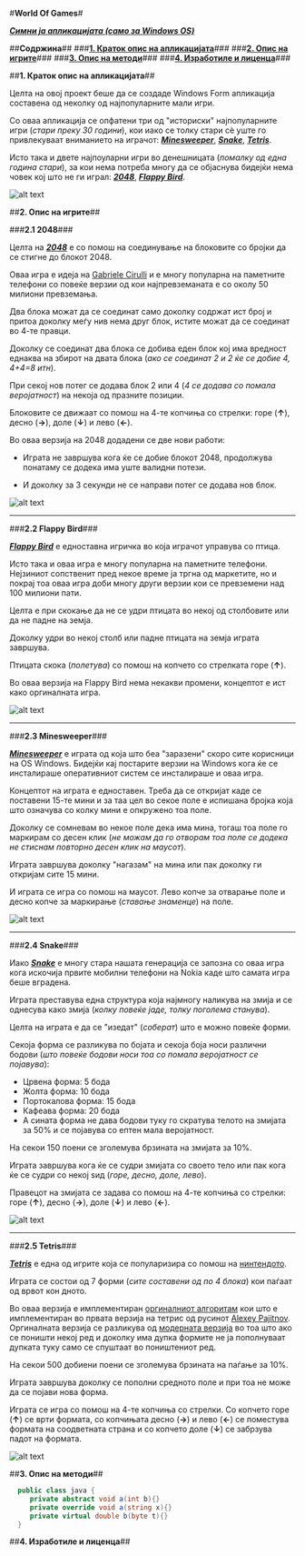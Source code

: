 #**World Of Games**#

**_[Симни ја апликацијата (само за Windows OS)](https://dl.dropboxusercontent.com/s/wd7qst86m7oq8gi/World%20Of%20Games.exe?dl=1&token_hash=AAEVYcYTGyfsXOFv-pLwXMJZgRsPwKMYPXVc7jQPY0PJvg&expiry=1399734667)_**




##**Содржина**##
###**[1. Краток опис на апликацијата](#1-kratok-opis-na-aplikacijata)**###
###**[2. Опис на игрите](#2-опис-на-игрите)**###
###**[3. Опис на методи](#3-опис-на-методи)**###
###**[4. Изработиле и лиценца](#4-изработиле-и-лиценца)**###

##**1. Краток опис на апликацијата**##

Целта на овој проект беше да се создаде Windows Form апликација составена од неколку од најпопуларните мали игри.

Со оваа апликација се опфатени три од "историски" најпопуларните игри (_стари преку 30 години_), кои иако се толку стари сè уште го привлекуваат вниманието на играчот: **_[Minesweeper](#23-minesweeper)_**, **_[Snake](#24-snake)_**, **_[Tetris](#25-tetris)_**.

Исто така и двете најпоуларни игри во денешницата (_помалку од една година стари_), за кои нема потреба многу да се објаснува бидејќи нема човек кој што не ги играл: **_[2048](#21-2048)_**, **_[Flappy Bird](#22-flappy-bird)_**.


![alt text](https://photos-1.dropbox.com/t/0/AAAXwar5xsyM1ZLn1SCkVQRGB-vCrMDL8e0l5lb8kYboag/12/297027095/png/1024x768/3/1399744800/0/2/StartWindow.png/5VdqeAeZxXvkQw_Re6IzvDn1gwt7fXzs9ilGYGQguFs "Start Window")




##**2. Опис на игрите**##


###**2.1 2048**###

Целта на ***<a href="http://en.wikipedia.org/wiki/2048_(video_game)" target="_blank">2048</a>*** е со помош на соединување на блоковите со бројки да се стигне до блокот 2048.

Оваа игра е идеја на <a href="https://github.com/gabrielecirulli" target="_blank">Gabriele Cirulli</a> и е многу популарна на паметните телефони со повеќе верзии од кои најпревземаната е со околу 50 милиони превземања.

Два блока можат да се соединат само доколку содржат ист број и притоа доколку меѓу нив нема друг блок, истите можат да се соединат во 4-те правци.

Доколку се соединат два блока се добива еден блок кој има вредност еднаква на збирот на двата блока (_ако се соединат 2 и 2 ќе се добие 4, 4+4=8 итн_).

При секој нов потег се додава блок 2 или 4 (_4 се додава со помала веројатност_) на некоја од празните позиции.

Блоковите се движаат со помош на 4-те копчиња со стрелки: горе (**↑**), десно (**→**), доле (**↓**) и лево (**←**).

Во оваа верзија на 2048 додадени се две нови работи:

* Играта не завршува кога ќе се добие блокот 2048, продолжува понатаму се додека има уште валидни потези.

* И доколку за 3 секунди не се направи потег се додава нов блок.

![alt text](https://photos-2.dropbox.com/t/0/AACO5nbbeunVms8XGaypCi1_jc1oGfBKZzlKe3ZXDWkULQ/12/297027095/png/1024x768/3/1399744800/0/2/2048.png/4d4nwmQYJAjPCqECmO8R-vGp9FCQzlsp2aV2h8QyQAk "2048")

---

###**2.2 Flappy Bird**###

***<a href="http://en.wikipedia.org/wiki/Flappy_Bird" target="_blank">Flappy Bird</a>*** е едноставна игричка во која играчот управува со птица.

Исто така и оваа игра е многу популарна на паметните телефони. Нејзиниот сопственит пред некое време ја тргна од маркетите, но и покрај тоа оваа игра доби многу други верзии кои се превземени над 100 милиони пати.

Целта е при скокање да не се удри птицата во некој од столбовите или да не падне на земја.

Доколку удри во некој столб или падне птицата на земја играта завршува.

Птицата скока (_полетува_) со помош на копчето со стрелката горе (**↑**).

Во оваа верзија на Flappy Bird нема некакви промени, концептот е ист како оргиналната игра.

![alt text](https://photos-6.dropbox.com/t/0/AABRAn24skFWWQD2Vj0caDbmqVKRL6da9KuqyYzX3LAuhw/12/297027095/png/1024x768/3/1399744800/0/2/FlappyBird.png/19azfA0igiifaFrODPoKE9f8WgnYawTh2ivLa6ZeVuU "Flappy Bird")

---

###**2.3 Minesweeper**###

***<a href="http://en.wikipedia.org/wiki/Minesweeper_(video_game)" target="_blank">Minesweeper</a>*** е играта од која што беа "заразени" скоро сите корисници на OS Windows. Бидејќи кај постарите верзии на Windows кога ќе се инсталираше оперативниот систем се инсталираше и оваа игра.

Концептот на играта е едноставен. Треба да се откријат каде се поставени 15-те мини и за таа цел во секое поле е испишана бројка која што означува со колку мини е опкружено тоа поле.

Доколку се сомневам во некое поле дека има мина, тогаш тоа поле го маркирам со десен клик (_не можам да го отворам тоа поле се додека не стиснам повторно десен клик на маусот_).

Играта завршува доколку "нагазам" на мина или пак доколку ги откријам сите 15 мини.

И играта се игра со помош на маусот. Лево копче за отварање поле и десно копче за маркирање (_ставање знаменце_) на поле.

![alt text](https://photos-5.dropbox.com/t/0/AAByYeEiqY23Od7oSz-i4gnM_Z8GH6wbB1M4g4MxnmQV7w/12/297027095/png/1024x768/3/1399744800/0/2/Minesweeper.png/5JU0KpjOGyxVOqJGXffvMpkEMrVda3AjJvSmL-MCJs8 "Minesweeper")

---

###**2.4 Snake**###

Иако ***<a href="http://en.wikipedia.org/wiki/Snake_(video_game)" target="_blank">Snake</a>*** е многу стара нашата генерација се запозна со оваа игра кога искочија првите мобилни телефони на Nokia каде што самата игра беше вградена.

Играта преставува една структура која најмногу наликува на змија и се однесува како змија (_колку повеќе јаде, толку поголема станува_).

Целта на играта е да се "изедат" (_соберат_) што е можно повеќе форми.

Секоја форма се разликува по бојата и секоја боја носи различни бодови (_што повеќе бодови носи тоа со помала веројатност се појавува_):
* Црвена форма: 5 бода
* Жолта форма: 10 бода
* Портокалова форма: 15 бода
* Кафеава форма: 20 бода
* А сината форма не дава бодови туку го скратува телото на змијата за 50% и се појавува со ептен мала веројатност.

На секои 150 поени се зголемува брзината на змијата за 10%.

Играта завршува кога ќе се судри змијата со своето тело или пак кога ќе се судри со некој ѕид (_горе, десно, доле, лево_).

Правецот на змијата се задава со помош на 4-те копчиња со стрелки: горе (**↑**), десно (**→**), доле (**↓**) и лево (**←**).

![alt text](https://photos-5.dropbox.com/t/0/AACHfv8iMt4MahQfsIiMFwxI30-Xxn2I5GQ0j3rYR0suSw/12/297027095/png/1024x768/3/1399744800/0/2/Snake.png/aYfSQMT36Hf0EgJNRsrgh9Tbt2Nk86iU3S5GcNSy41w "Snake")

---

###**2.5 Tetris**###

***<a href="http://en.wikipedia.org/wiki/Tetris" target="_blank">Tetris</a>*** е една од игрите која се популаризира со помош на <a href="http://en.wikipedia.org/wiki/Nintendo" target="_blank">нинтендото</a>.

Играта се состои од 7 форми (_сите составени од по 4 блока_) кои паѓаат од врвот кон дното.

Во оваа верзија е имплементиран <a href="http://upload.wikimedia.org/wikipedia/commons/0/0d/Tetris_gravity_%28simple%29.png" target="_blank">оргиналниот алгоритам</a> кои што е имплементиран во првата верзија на тетрис од русинот <a href="http://en.wikipedia.org/wiki/Alexey_Pajitnov" target="_blank">Alexey Pajitnov</a>. Оргиналната верзија се разликува од <a href="http://upload.wikimedia.org/wikipedia/commons/1/1b/Tetris_gravity_%28natural%29.png" target="_blank">модерната верзија</a> во тоа што ако се поништи некој ред и доколку има дупка формите не ја пополнуваат дупката туку само се спуштаат во поништениот ред.

На секои 500 добиени поени се зголемува брзината на паѓање за 10%.

Играта завршува доколку се пополни средното поле и при тоа не може да се појави нова форма.

Играта се игра со помош на 4-те копчиња со стрелки. Со копчето горе (**↑**) се врти формата, со копчињата десно (**→**) и лево (**←**) се поместува формата на соодветната страна и со копчето доле (**↓**) се забрзува падот на формата.

![alt text](https://photos-1.dropbox.com/t/0/AAAsDNI6t5vQeXDnQa01u4_Er7AuHM-jvQAsll4s51Yxww/12/297027095/png/1024x768/3/1399744800/0/2/Tetris.png/ZaZLIltYcXFkPXUpCYZrT0XpBmfsmG1BaYtlEl3kTrQ "Tetris")




##**3. Опис на методи**##


```c#
  public class java {
     private abstract void a(int b){}
     private override void a(string x){}
     private virtual double b(byte t){}
  }
```




##**4. Изработиле и лиценца**##

